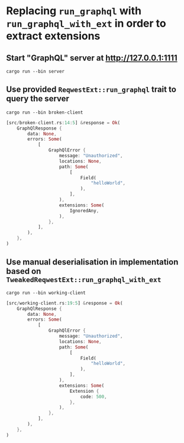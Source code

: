 # Replacing `run_graphql` with `run_graphql_with_ext` in order to extract extensions 

## Start "GraphQL" server at http://127.0.0.1:1111

`cargo run --bin server`

## Use provided `ReqwestExt::run_graphql` trait to query the server

`cargo run --bin broken-client`

```rust
[src/broken-client.rs:14:5] &response = Ok(
    GraphQlResponse {
        data: None,
        errors: Some(
            [
                GraphQlError {
                    message: "Unauthorized",
                    locations: None,
                    path: Some(
                        [
                            Field(
                                "helloWorld",
                            ),
                        ],
                    ),
                    extensions: Some(
                        IgnoredAny,
                    ),
                },
            ],
        ),
    },
)
```

## Use manual deserialisation in implementation based on `TweakedReqwestExt::run_graphql_with_ext`

`cargo run --bin working-client`


```rust
[src/working-client.rs:19:5] &response = Ok(
    GraphQlResponse {
        data: None,
        errors: Some(
            [
                GraphQlError {
                    message: "Unauthorized",
                    locations: None,
                    path: Some(
                        [
                            Field(
                                "helloWorld",
                            ),
                        ],
                    ),
                    extensions: Some(
                        Extension {
                            code: 500,
                        },
                    ),
                },
            ],
        ),
    },
)
```